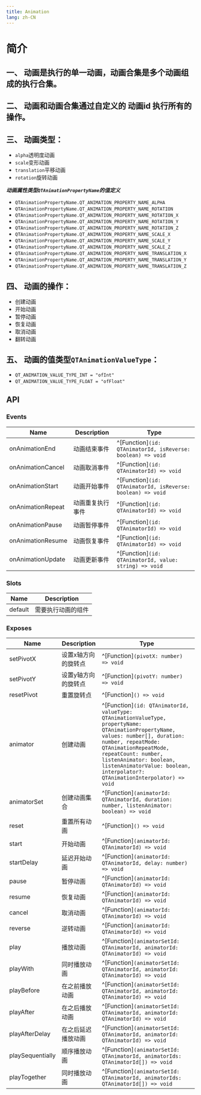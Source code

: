 ```yaml
---
title: Animation
lang: zh-CN
---
```


# 简介

## 一、 动画是执行的单一动画，动画合集是多个动画组成的执行合集。

## 二、 动画和动画合集通过自定义的 动画id 执行所有的操作。

## 三、 动画类型：

* `alpha`透明度动画
* `scale`变形动画
* `translation`平移动画
* `rotation`旋转动画

***动画属性类型`QTAnimationPropertyName`的值定义***

* `QTAnimationPropertyName.QT_ANIMATION_PROPERTY_NAME_ALPHA`
* `QTAnimationPropertyName.QT_ANIMATION_PROPERTY_NAME_ROTATION`
* `QTAnimationPropertyName.QT_ANIMATION_PROPERTY_NAME_ROTATION_X`
* `QTAnimationPropertyName.QT_ANIMATION_PROPERTY_NAME_ROTATION_Y`
* `QTAnimationPropertyName.QT_ANIMATION_PROPERTY_NAME_ROTATION_Z`
* `QTAnimationPropertyName.QT_ANIMATION_PROPERTY_NAME_SCALE_X`
* `QTAnimationPropertyName.QT_ANIMATION_PROPERTY_NAME_SCALE_Y`
* `QTAnimationPropertyName.QT_ANIMATION_PROPERTY_NAME_SCALE_Z`
* `QTAnimationPropertyName.QT_ANIMATION_PROPERTY_NAME_TRANSLATION_X`
* `QTAnimationPropertyName.QT_ANIMATION_PROPERTY_NAME_TRANSLATION_Y`
* `QTAnimationPropertyName.QT_ANIMATION_PROPERTY_NAME_TRANSLATION_Z`

## 四、 动画的操作：

* 创建动画
* 开始动画
* 暂停动画
* 恢复动画
* 取消动画
* 翻转动画

## 五、 动画的值类型`QTAnimationValueType`：

* `QT_ANIMATION_VALUE_TYPE_INT = "ofInt"`
* `QT_ANIMATION_VALUE_TYPE_FLOAT = "ofFloat"`

## API

### Events

| Name           | Description                          | Type                                                                |
| ----------------- | --------------------------------- | ------------------------------------------------------------------- |
| onAnimationEnd    | 动画结束事件                         | ^[Function]`(id: QTAnimatorId, isReverse: boolean) => void`                               |
| onAnimationCancel | 动画取消事件                         | ^[Function]`(id: QTAnimatorId) => void`                               |
| onAnimationStart  | 动画开始事件                         | ^[Function]`(id: QTAnimatorId, isReverse: boolean) => void`                               |
| onAnimationRepeat | 动画重复执行事件                      | ^[Function]`(id: QTAnimatorId) => void`                               |
| onAnimationPause  | 动画暂停事件                         | ^[Function]`(id: QTAnimatorId) => void`                               |
| onAnimationResume | 动画恢复事件                         | ^[Function]`(id: QTAnimatorId) => void`                               |
| onAnimationUpdate | 动画更新事件                         | ^[Function]`(id: QTAnimatorId, value: string) => void`                               |

### Slots

| Name    | Description               |
| ------- | ------------------------- |
| default | 需要执行动画的组件 |

### Exposes

| Name              | Description       | Type                                          |
| ----------------- | ----------------- | --------------------------------------------- |
| setPivotX    | 设置x轴方向的旋转点        | ^[Function]`(pivotX: number) => void`     |
| setPivotY    | 设置y轴方向的旋转点        | ^[Function]`(pivotY: number) => void`     |
| resetPivot    | 重置旋转点        | ^[Function]`() => void`     |
| animator    | 创建动画        | ^[Function]`(id: QTAnimatorId, valueType: QTAnimationValueType, propertyName: QTAnimationPropertyName, values: number[], duration: number, repeatMode: QTAnimationRepeatMode, repeatCount: number, listenAnimator: boolean, listenAnimatorValue: boolean, interpolator?: QTAnimationInterpolator) => void`     |
| animatorSet    | 创建动画集合        | ^[Function]`(animatorId: QTAnimatorId, duration: number, listenAnimator: boolean) => void`     |
| reset    | 重置所有动画        | ^[Function]`() => void`     |
| start    | 开始动画        | ^[Function]`(animatorId: QTAnimatorId) => void`     |
| startDelay    | 延迟开始动画        | ^[Function]`(animatorId: QTAnimatorId, delay: number) => void`     |
| pause    | 暂停动画        | ^[Function]`(animatorId: QTAnimatorId) => void`     |
| resume    | 恢复动画        | ^[Function]`(animatorId: QTAnimatorId) => void`     |
| cancel    | 取消动画        | ^[Function]`(animatorId: QTAnimatorId) => void`     |
| reverse    | 逆转动画        | ^[Function]`(animatorId: QTAnimatorId) => void`     |
| play    | 播放动画        | ^[Function]`(animatorSetId: QTAnimatorId, animatorId: QTAnimatorId) => void`     |
| playWith    | 同时播放动画        | ^[Function]`(animatorSetId: QTAnimatorId, animatorId: QTAnimatorId) => void`     |
| playBefore    | 在之前播放动画        | ^[Function]`(animatorSetId: QTAnimatorId, animatorId: QTAnimatorId) => void`     |
| playAfter    | 在之后播放动画        | ^[Function]`(animatorSetId: QTAnimatorId, animatorId: QTAnimatorId) => void`     |
| playAfterDelay    | 在之后延迟播放动画        | ^[Function]`(animatorSetId: QTAnimatorId, animatorId: QTAnimatorId) => void`     |
| playSequentially    | 顺序播放动画        | ^[Function]`(animatorSetId: QTAnimatorId, animatorIds: QTAnimatorId[]) => void`     |
| playTogether    | 同时播放动画        | ^[Function]`(animatorSetId: QTAnimatorId, animatorIds: QTAnimatorId[]) => void`     |
